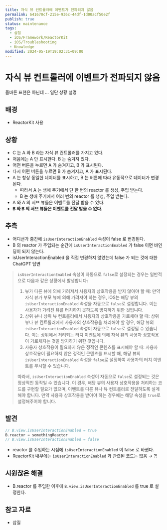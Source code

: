 ```yaml
---
title: 자식 뷰 컨트롤러에 이벤트가 전파되지 않음
permalink: 641670cf-215e-936c-44df-1d00acf50e2f
publish: true
status: maintenance
tags:
  - 삽질
  - iOS/Framework/ReactorKit
  - iOS/Troubleshooting
  - Knowledge
modified: 2024-05-19T19:02:31+09:00
---
```


# 자식 뷰 컨트롤러에 이벤트가 전파되지 않음

올바른 표현은 아닌데 ... 일단 상황 설명

## 배경

- ReactorKit 사용

## 상황

- C 는 A 와 B 라는 자식 뷰 컨트롤러를 가지고 있다.
- 처음에는 A 만 표시한다. B 는 숨겨져 있다.
- 어떤 버튼을 누르면 A 가 숨겨지고, B 가 표시된다.
- 다시 어떤 버튼을 누르면 B 가 숨겨지고, A 가 표시된다.
- A 는 항상 동일한 데이터를 표시하고, B 는 버튼에 따라 유동적으로 데이터가 변경된다.
	- 따라서 A 는 생애 주기에서 단 한 번의 reactor 를 생성, 주입 받는다.
	- B 는 생애 주기에서 여러 번의 reactor 를 생성, 주입 받는다.
- A 와 A 의 서브 뷰들은 이벤트를 전달 받을 수 있다.
- **B 와 B 의 서브 뷰들은 이벤트를 전달 받을 수 없다.** 

## 추측

- 어디선가 중간에 `isUserInteractionEnabled` 속성이 false 로 변경된다.
- B 의 reactor 가 주입되는 순간에 `isUserInteractionEnabled` 가 false 이면 바인딩이 되지 않는다.
- isUserInteractionEnabled 을 직접 변경하지 않았는데 false 가 되는 것에 대한 ChatGPT 답변

> `isUserInteractionEnabled` 속성이 자동으로 `false`로 설정되는 경우는 일반적으로 다음과 같은 상황에서 발생합니다:
> 
> 1. 뷰가 다른 뷰에 의해 가려져서 사용자의 상호작용을 받지 않아야 할 때: 만약 자식 뷰가 부모 뷰에 의해 가려져야 하는 경우, iOS는 해당 뷰의 `isUserInteractionEnabled` 속성을 자동으로 `false`로 설정합니다. 이는 사용자가 가려진 뷰를 터치하지 못하도록 방지하기 위한 것입니다.
> 2. 상위 뷰나 상위 뷰 컨트롤러에서 사용자의 상호작용을 가로채야 할 때: 상위 뷰나 뷰 컨트롤러에서 사용자의 상호작용을 처리해야 할 경우, 해당 뷰의 `isUserInteractionEnabled` 속성이 자동으로 `false`로 설정될 수 있습니다. 이는 상위에서 처리되는 터치 이벤트에 의해 자식 뷰의 사용자 상호작용이 가로채지는 것을 방지하기 위한 것입니다.
> 3. 사용자 상호작용이 필요하지 않은 정적인 콘텐츠를 표시해야 할 때: 사용자 상호작용이 필요하지 않은 정적인 콘텐츠를 표시할 때, 해당 뷰의 `isUserInteractionEnabled` 속성을 `false`로 설정하여 사용자의 터치 이벤트를 무시할 수 있습니다.
> 
> 따라서, `isUserInteractionEnabled` 속성이 자동으로 `false`로 설정되는 것은 정상적인 동작일 수 있습니다. 이 경우, 해당 뷰의 사용자 상호작용을 처리하는 코드를 구현할 필요가 없으며, 이벤트를 다른 뷰나 뷰 컨트롤러로 전달하도록 설계해야 합니다. 만약 사용자 상호작용을 받아야 하는 경우에는 해당 속성을 `true`로 설정해주어야 합니다.

## 발견

```swift
// B.view.isUserInteractionEnabled = true
B.reactor = somethingReactor
// B.view.isUserInteractionEnabled = false
```

- reactor 를 주입하는 시점에 `isUserInteractionEnabled` 이 false 로 바뀐다.
- ReactorKit 내부에는 `isUserInteractionEnabled` 과 관련된 코드는 없음 → ?!

## 시원찮은 해결

- B.reactor 를 주입한 이후에 `B.view.isUserInteractionEnabled` 를 true 로 설정한다.

## 참고 자료

- 삽질
